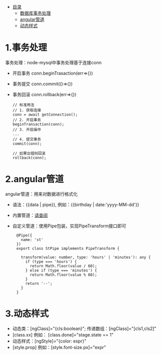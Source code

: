 *  [目录](#0)
    *  [数据库事务处理](#1)
    *  [angular管道](#2)
    *  [动态样式](#3)

<h1 id="1">1.事务处理</h1>

事务处理：node-mysql中事务处理基于连接conn

   - 开启事务  conn.beginTrasaction(err=>{})

   - 事务提交 conn.commit(()=>{})

   - 事务回滚 conn.rollback(err=>{})

     ```
     // 标准用法
     // 1. 获取连接
     conn = await getConnection();
     // 2. 开启事务
     beginTransaction(conn);
     // 3. 开启操作
     ...
     // 4. 提交事务
     commit(conn);
     
     // 如果出错则回滚
     rollback(conn);
     ```


<h1 id="2">2.angular管道</h1>
angular管道：用来对数据进行格式化

- 语法：{{data | pipe}}, 例如：{{birthday | date:'yyyy-MM-dd'}}

- 内置管道：[请查阅](https://www.angular.cn/api?query=pipe)

- 自定义管道：使用Pipe包装，实现PipeTransform接口即可

```
     @Pipe({
       name: 'st'
     })
     export class StPipe implements PipeTransform {
     
       transform(value: number, type: 'hours' | 'minutes'): any {
         if (type === 'hours') {
           return Math.floor(value / 60);
         } else if (type === 'minutes') {
           return Math.floor(value % 60);
         }
         return '--';
       }
     }
```


<h1 id="3">3.动态样式</h1>

- 动态类：[ngClass]="{cls:boolean}"; 传递数组：[ngClass]="[cls1,cls2]"
- [class.xx]   例如： [class.done]="stage.state == 1"
- 动态样式：[ngStyle]="{color: expr}"
- [style.prop]   例如：[style.font-size.px]="expr"





